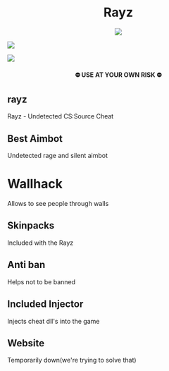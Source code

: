<h1 align="center">
<br>Rayz
</h1>
<p align="center">
<a href="https://en.wikipedia.org/wiki/C%2B%2B"><img src="https://img.shields.io/badge/build-C++-blue?style=flat&label=Language&logo=visualstudio&logoColor=%231082c3"></a>

<a href="https://store.steampowered.com/app/240/CounterStrike_Source/"><img src="https://img.shields.io/badge/Game-CSS-Red?style=flat&logo=image%2Fsvg%252bxml&logoColor=white&labelColor=gray&color=red
"></a>

<a href="https://github.com/brokenmoony/rayz/releases"><img src="https://img.shields.io/badge/Download-Rayz?style=flat&logo=DocuSign&logoColor=orange&labelColor=gray&color=orange
"></a>
</p>
<h4 align="center">
  ⛔ USE AT YOUR OWN RISK ⛔
</h4>

## rayz
Rayz - Undetected CS:Source Cheat
## Best Aimbot
Undetected rage and silent aimbot
# Wallhack
Allows to see people through walls
## Skinpacks
Included with the Rayz
## Anti ban
Helps not to be banned
## Included Injector
Injects cheat dll's into the game 
## Website
Temporarily down(we're trying to solve that)
